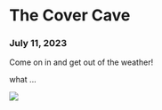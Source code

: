 
# The Cover Cave
### July 11, 2023

Come on in and get out of the weather!

what ...

![](/blog/pics/10-Cave/10-Cover01.jpg)


